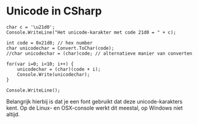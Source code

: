 # Unicode in CSharp

```
char c = '\u21d0';
Console.WriteLine("Het unicode-karakter met code 21d0 = " + c);

int code = 0x21d0; // hex number
char unicodechar = Convert.ToChar(code);
//char unicodechar = (char)code; // alternatieve manier van converten

for(var i=0; i<10; i++) {
	unicodechar = (char)(code + i);
	Console.Write(unicodechar);
}

Console.WriteLine();
```

Belangrijk hierbij is dat je een font gebruikt dat deze
unicode-karakters kent. Op de Linux- en OSX-console werkt dit meestal,
op Windows niet altijd.

